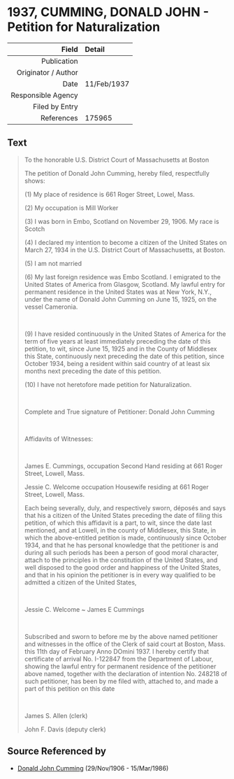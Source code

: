 ﻿---
layout: page
permalink: /sources/s26809436
---

# 1937, CUMMING, DONALD JOHN - Petition for Naturalization

Field | Detail
---:|:---
Publication | 
Originator / Author | 
Date | 11/Feb/1937
Responsible Agency | 
Filed by Entry | 
References | 175965

## Text

> To the honorable U.S. District Court of Massachusetts at Boston
>
> The petition of Donald John Cumming, hereby filed, respectfully shows:
>
> (1) My place of residence is 661 Roger Street, Lowel, Mass.
>
> (2) My occupation is Mill Worker
>
> (3) I was born in Embo, Scotland on November 29, 1906. My race is Scotch
>
> (4) I declared my intention to become a citizen of the United States on March 27, 1934 in the U.S. District Court of Massachusetts, at Boston.
>
> (5) I am not married
>
> (6) My last foreign residence was Embo Scotland. I emigrated to the United States of America from Glasgow, Scotland. My lawful entry for permanent residence in the United States was at New York, N.Y., under the name of Donald John Cumming on June 15, 1925, on the vessel Cameronia.
>
> <br/>
>
> (9) I have resided continuously in the United States of America for the term of five years at least immediately preceding the date of this petition, to wit, since June 15, 1925 and in the County of Middlesex this State, continuously next preceding the date of this petition, since October 1934, being a resident within said country of at least six months next preceding the date of this petition.
>
> (10) I have not heretofore made petition for Naturalization.
>
> <br/>
>
> Complete and True signature of Petitioner: Donald John Cumming
>
> <br/>
>
> Affidavits of Witnesses:
>
> <br/>
>
> James E. Cummings, occupation Second Hand residing at 661 Roger Street, Lowell, Mass.
>
> Jessie C. Welcome occupation Housewife residing at 661 Roger Street, Lowell, Mass.
>
> Each being severally, duly, and respectively sworn, déposés and says that his a citizen of the United States preceding the date of filing this petition, of which this affidavit is a part, to wit, since the date last mentioned, and at Lowell, in the county of Middlesex, this State, in which the above-entitled petition is made, continuously since October 1934, and that he has personal knowledge that the petitioner is and during all such periods has been a person of good moral character, attach to the principles in the constitution of the United States, and well disposed to the good order and happiness of the United States, and that in his opinion the petitioner is in every way qualified to be admitted a citizen of the United States,
>
> <br/>
>
> Jessie C. Welcome \~ James E Cummings
>
> <br/>
>
> Subscribed and sworn to before me by the above named petitioner and witnesses in the office of the Clerk of said court at Boston, Mass. this 11th day of February Anno DOmini 1937. I hereby certify that certificate of arrival No. I-122847 from the Department of Labour, showing the lawful entry for permanent residence of the petitioner above named, together with the declaration of intention No. 248218 of such petitioner, has been by me filed with, attached to, and made a part of this petition on this date
>
> <br/>
>
> James S. Allen (clerk)
>
> John F. Davis (deputy clerk)
>

## Source Referenced by

* [Donald John Cumming](../people/@22331378@-donald-john-cumming-b1906-11-29-d1986-3-15.md) (29/Nov/1906 - 15/Mar/1986)
